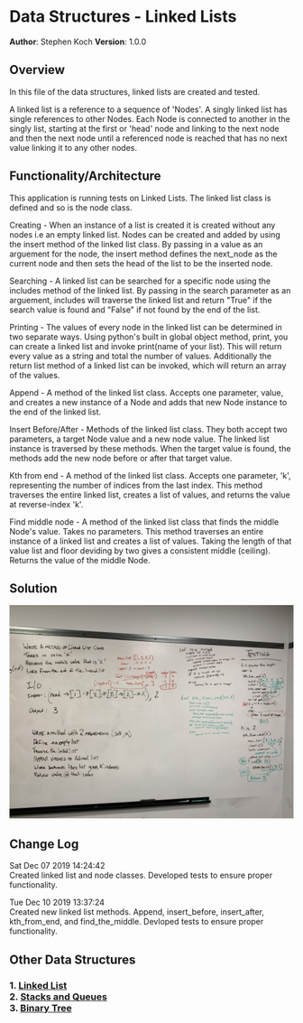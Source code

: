 # Data Structures - Linked Lists

**Author**: Stephen Koch
**Version**: 1.0.0

## Overview
In this file of the data structures, linked lists are created and tested.

A linked list is a reference to a sequence of 'Nodes'. A singly linked list has single references to other Nodes. Each Node is connected to another in the singly list, starting at the first or 'head' node and linking to the next node and then the next node until a referenced node is reached that has no next value linking it to any other nodes.

## Functionality/Architecture
This application is running tests on Linked Lists. The linked list class is defined and so is the node class.

Creating - When an instance of a list is created it is created without any nodes i.e an empty linked list. Nodes can be created and added by using the insert method of the linked list class. By passing in a value as an arguement for the node, the insert method defines the next_node as the current node and then sets the head of the list to be the inserted node.

Searching - A linked list can be searched for a specific node using the includes method of the linked list. By passing in the search parameter as an arguement, includes will traverse the linked list and return "True" if the search value is found and "False" if not found by the end of the list.

Printing - The values of every node in the linked list can be determined in two separate ways. Using python's built in global object method, print, you can create a linked list and invoke print(name of your list). This will return every value as a string and total the number of values. Additionally the return list method of a linked list can be invoked, which will return an array of the values.

Append - A method of the linked list class. Accepts one parameter, value, and creates a new instance of a Node and adds that new Node instance to the end of the linked list.

Insert Before/After - Methods of the linked list class. They both accept two parameters, a target Node value and a new node value. The linked list instance is traversed by these methods. When the target value is found, the methods add the new node before or after that target value.

Kth from end - A method of the linked list class. Accepts one parameter, 'k', representing the number of indices from the last index. This method traverses the entire linked list, creates a list of values, and returns the value at reverse-index 'k'.

Find middle node - A method of the linked list class that finds the middle Node's value. Takes no parameters. This method traverses an entire instance of a linked list and creates a list of values. Taking the length of that value list and floor deviding by two gives a consistent middle (ceiling). Returns the value of the middle Node.

## Solution
![Class 07](../../assets/kth_value.jpeg)

## Change Log
Sat Dec 07 2019 14:24:42<br>Created linked list and node classes. Developed tests to ensure proper functionality.

Tue Dec 10 2019 13:37:24<br>Created new linked list methods. Append, insert_before, insert_after, kth_from_end, and find_the_middle. Devloped tests to ensure proper functionality.

## Other Data Structures
### 1. [Linked List](https://github.com/kochsj/python-data-structures-and-algorithms/tree/master/Data-Structures/linked_list)<br>2. [Stacks and Queues](https://github.com/kochsj/python-data-structures-and-algorithms/tree/stack-and-queue/Data-Structures/stacks_and_queues)<br>3. [Binary Tree](https://github.com/kochsj/python-data-structures-and-algorithms/tree/stack-and-queue/Data-Structures/tree)
